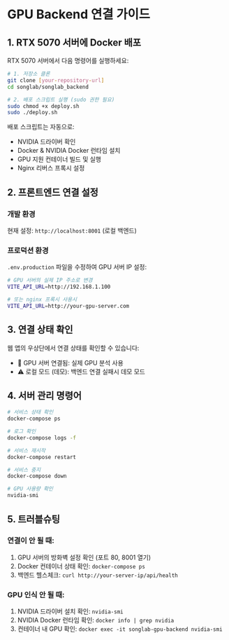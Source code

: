 # GPU Backend 연결 가이드

## 1. RTX 5070 서버에 Docker 배포

RTX 5070 서버에서 다음 명령어를 실행하세요:

```bash
# 1. 저장소 클론
git clone [your-repository-url]
cd songlab/songlab_backend

# 2. 배포 스크립트 실행 (sudo 권한 필요)
sudo chmod +x deploy.sh
sudo ./deploy.sh
```

배포 스크립트는 자동으로:
- NVIDIA 드라이버 확인
- Docker & NVIDIA Docker 런타임 설치
- GPU 지원 컨테이너 빌드 및 실행
- Nginx 리버스 프록시 설정

## 2. 프론트엔드 연결 설정

### 개발 환경
현재 설정: `http://localhost:8001` (로컬 백엔드)

### 프로덕션 환경
`.env.production` 파일을 수정하여 GPU 서버 IP 설정:

```bash
# GPU 서버의 실제 IP 주소로 변경
VITE_API_URL=http://192.168.1.100

# 또는 nginx 프록시 사용시
VITE_API_URL=http://your-gpu-server.com
```

## 3. 연결 상태 확인

웹 앱의 우상단에서 연결 상태를 확인할 수 있습니다:
- 🚀 GPU 서버 연결됨: 실제 GPU 분석 사용
- ⚠️ 로컬 모드 (데모): 백엔드 연결 실패시 데모 모드

## 4. 서버 관리 명령어

```bash
# 서비스 상태 확인
docker-compose ps

# 로그 확인
docker-compose logs -f

# 서비스 재시작
docker-compose restart

# 서비스 중지
docker-compose down

# GPU 사용량 확인
nvidia-smi
```

## 5. 트러블슈팅

### 연결이 안 될 때:
1. GPU 서버의 방화벽 설정 확인 (포트 80, 8001 열기)
2. Docker 컨테이너 상태 확인: `docker-compose ps`
3. 백엔드 헬스체크: `curl http://your-server-ip/api/health`

### GPU 인식 안 될 때:
1. NVIDIA 드라이버 설치 확인: `nvidia-smi`
2. NVIDIA Docker 런타임 확인: `docker info | grep nvidia`
3. 컨테이너 내 GPU 확인: `docker exec -it songlab-gpu-backend nvidia-smi`